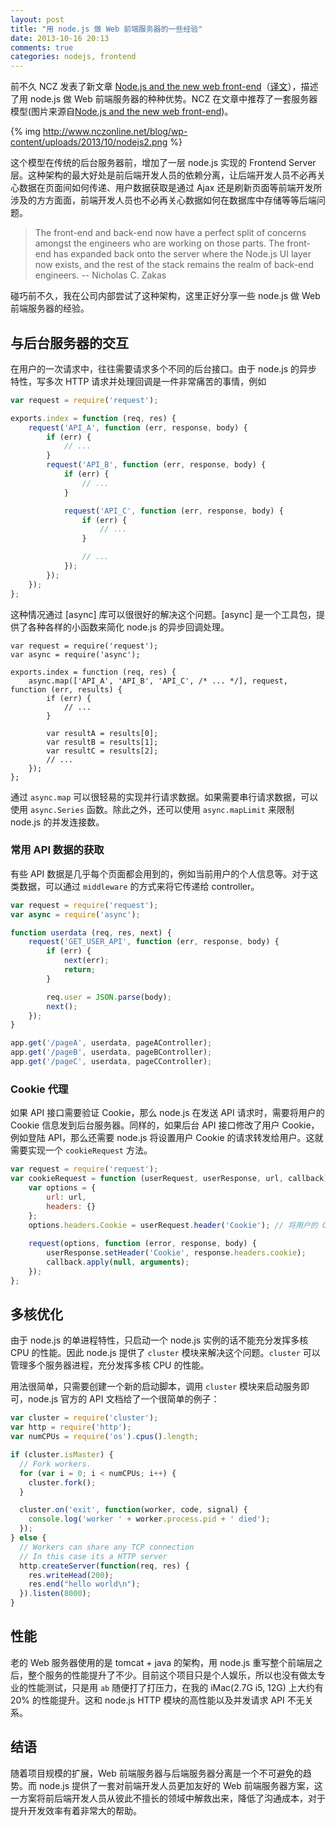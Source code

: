 ```yaml
---
layout: post
title: "用 node.js 做 Web 前端服务器的一些经验"
date: 2013-10-16 20:13
comments: true
categories: nodejs, frontend
---
```


前不久 NCZ 发表了新文章 [Node.js and the new web front-end]（[译文]），描述了用 node.js 做 Web 前端服务器的种种优势。NCZ 在文章中推荐了一套服务器模型(图片来源自[Node.js and the new web front-end])。

{% img http://www.nczonline.net/blog/wp-content/uploads/2013/10/nodejs2.png %}

这个模型在传统的后台服务器前，增加了一层 node.js 实现的 Frontend Server 层。这种架构的最大好处是前后端开发人员的依赖分离，让后端开发人员不必再关心数据在页面间如何传递、用户数据获取是通过 Ajax 还是刷新页面等前端开发所涉及的方方面面，前端开发人员也不必再关心数据如何在数据库中存储等等后端问题。

> The front-end and back-end now have a perfect split of concerns amongst the engineers who are working on those parts. The front-end has expanded back onto the server where the Node.js UI layer now exists, and the rest of the stack remains the realm of back-end engineers. -- Nicholas C. Zakas

碰巧前不久，我在公司内部尝试了这种架构，这里正好分享一些 node.js 做 Web 前端服务器的经验。

## 与后台服务器的交互

在用户的一次请求中，往往需要请求多个不同的后台接口。由于 node.js 的异步特性，写多次 HTTP 请求并处理回调是一件非常痛苦的事情，例如

```javascript
var request = require('request');

exports.index = function (req, res) {
    request('API_A', function (err, response, body) {
        if (err) {
            // ...
        }
        request('API_B', function (err, response, body) {
            if (err) {
                // ...
            }

            request('API_C', function (err, response, body) {
                if (err) {
                    // ...
                }

                // ...
            });
        });
    });
};
```

这种情况通过 [async] 库可以很很好的解决这个问题。[async] 是一个工具包，提供了各种各样的小函数来简化 node.js 的异步回调处理。

```
var request = require('request');
var async = require('async');

exports.index = function (req, res) {
    async.map(['API_A', 'API_B', 'API_C', /* ... */], request, function (err, results) {
        if (err) {
            // ...
        }

        var resultA = results[0];
        var resultB = results[1];
        var resultC = results[2];
        // ...
    });
};
```

通过 `async.map` 可以很轻易的实现并行请求数据。如果需要串行请求数据，可以使用 `async.Series` 函数。除此之外，还可以使用 `async.mapLimit` 来限制 node.js 的并发连接数。

### 常用 API 数据的获取

有些 API 数据是几乎每个页面都会用到的，例如当前用户的个人信息等。对于这类数据，可以通过 `middleware` 的方式来将它传递给 controller。

```javascript
var request = require('request');
var async = require('async');

function userdata (req, res, next) {
    request('GET_USER_API', function (err, response, body) {
        if (err) {
            next(err);
            return;
        }

        req.user = JSON.parse(body);
        next();
    });
}

app.get('/pageA', userdata, pageAController);
app.get('/pageB', userdata, pageBController);
app.get('/pageC', userdata, pageCController);
```

### Cookie 代理

如果 API 接口需要验证 Cookie，那么 node.js 在发送 API 请求时，需要将用户的 Cookie 信息发到后台服务器。同样的，如果后台 API 接口修改了用户 Cookie，例如登陆 API，那么还需要 node.js 将设置用户 Cookie 的请求转发给用户。这就需要实现一个 `cookieRequest` 方法。

```javascript
var request = require('request');
var cookieRequest = function (userRequest, userResponse, url, callback) {
    var options = {
        url: url,
        headers: {}
    };
    options.headers.Cookie = userRequest.header('Cookie'); // 将用户的 Cookie 传递给后台服务器
    
    request(options, function (error, response, body) {
        userResponse.setHeader('Cookie', response.headers.cookie);
        callback.apply(null, arguments);
    });
};

```

## 多核优化

由于 node.js 的单进程特性，只启动一个 node.js 实例的话不能充分发挥多核 CPU 的性能。因此 node.js 提供了 `cluster` 模块来解决这个问题。`cluster` 可以管理多个服务器进程，充分发挥多核 CPU 的性能。

用法很简单，只需要创建一个新的启动脚本，调用 `cluster` 模块来启动服务即可，node.js 官方的 API 文档给了一个很简单的例子：

```javascript
var cluster = require('cluster');
var http = require('http');
var numCPUs = require('os').cpus().length;

if (cluster.isMaster) {
  // Fork workers.
  for (var i = 0; i < numCPUs; i++) {
    cluster.fork();
  }

  cluster.on('exit', function(worker, code, signal) {
    console.log('worker ' + worker.process.pid + ' died');
  });
} else {
  // Workers can share any TCP connection
  // In this case its a HTTP server
  http.createServer(function(req, res) {
    res.writeHead(200);
    res.end("hello world\n");
  }).listen(8000);
}
```

## 性能

老的 Web 服务器使用的是 tomcat + java 的架构，用 node.js 重写整个前端层之后，整个服务的性能提升了不少。目前这个项目只是个人娱乐，所以也没有做太专业的性能测试，只是用 `ab` 随便打了打压力，在我的 iMac(2.7G i5, 12G) 上大约有 20% 的性能提升。这和 node.js HTTP 模块的高性能以及并发请求 API 不无关系。

## 结语

随着项目规模的扩展，Web 前端服务器与后端服务器分离是一个不可避免的趋势。而 node.js 提供了一套对前端开发人员更加友好的 Web 前端服务器方案，这一方案将前后端开发人员从彼此不擅长的领域中解救出来，降低了沟通成本，对于提升开发效率有着非常大的帮助。

[Node.js and the new web front-end]: http://www.nczonline.net/blog/2013/10/07/node-js-and-the-new-web-front-end/
[译文]: http://www.silverna.org/blog/?p=297
